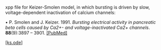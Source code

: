 
xpp file for Keizer-Smolen model, in which bursting is driven by slow, voltage-dependent inactivation of calcium channels:

•	P. Smolen and J. Keizer. 1991. *Bursting electrical activity in pancreatic beta cells caused by Ca2+- and voltage-inactivated Ca2+ channels*. __88__(9):3897 – 3901. [[PubMed]](https://pubmed.ncbi.nlm.nih.gov/1850840/)

[[ks.ode]](ks.ode)
